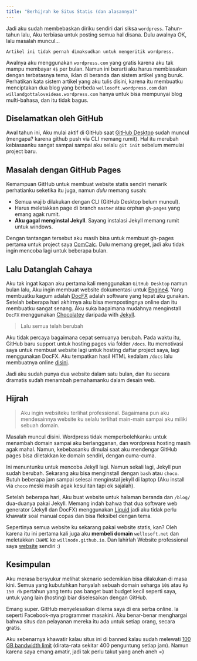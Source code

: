 ```yaml
---
title: "Berhijrah ke Situs Statis (dan alasannya)"
---
```


Jadi aku sudah membebaskan diriku sendiri dari siksa `wordpress`. Tahun-tahun lalu, Aku terbiasa untuk posting semua hal disana. Dulu awalnya OK, lalu masalah muncul...

```
Artikel ini tidak pernah dimaksudkan untuk mengeritik wordpress.
```

Awalnya aku menggunakan `wordpress.com` yang gratis karena aku tak mampu membayar `4$` per bulan. Namun ini berarti aku harus membiasakan dengan terbatasnya tema, iklan di beranda dan sistem artikel yang buruk. Perhatikan kata sistem artikel yang aku tulis disini, karena itu membuatku menciptakan dua blog yang berbeda `wellosoft.wordpress.com` dan `willandgottaloveideas.wordpress.com` hanya untuk bisa mempunyai blog multi-bahasa, dan itu tidak bagus.

## Diselamatkan oleh GitHub

Awal tahun ini, Aku mulai aktif di GitHub saat [GitHub Desktop][gitdesktop] sudah muncul (mengapa? karena github push via CLI memang rumit). Hal itu merubah kebiasaanku sangat sampai sampai aku selalu `git init` sebelum memulai project baru.

## Masalah dengan GitHub Pages

Kemampuan GitHub untuk membuat website statis sendiri menarik perhatianku seketika itu juga, namun *dulu* memang susah:

+ Semua wajib dilakukan dengan CLI (GitHub Desktop belum muncul).
+ Harus meletakkan page di branch `master` atau orphan `gh-pages` yang emang agak rumit.
+ **Aku gagal menginstal Jekyll**. Sayang instalasi Jekyll memang rumit untuk windows.

Dengan tantangan tersebut aku masih bisa untuk membuat gh-pages pertama untuk project saya [ComCalc][comcalc]. Dulu memang greget, jadi aku tidak ingin mencoba lagi untuk beberapa bulan.

## Lalu Datanglah Cahaya

Aku tak ingat kapan aku pertama kali menggunakan `GitHub Desktop` namun bulan lalu, Aku ingin membuat website dokumentasi untuk [Engine4][engine4]. Yang membuatku kagum adalah [DocFX][docfx] adalah software yang tepat aku gunakan. Setelah beberapa hari akhirnya aku bisa mempostingnya online dan itu membuatku sangat senang. Aku suka bagaimana mudahnya menginstall `DocFX` menggunakan [Chocolatey][choco] daripada with [Jekyll][jekyll].

> Lalu semua telah berubah

Aku tidak percaya bagaimana cepat semuanya berubah. Pada waktu itu, GitHub baru support untuk hosting pages via folder `/docs`. Itu memotivasi saya untuk membuat website lagi untuk hosting daftar project saya, lagi menggunakan DocFX. Aku tempatkan hasil HTML kedalam `/docs` lalu membuatnya online [disini][expertise].

Jadi aku sudah punya dua website dalam satu bulan, dan itu secara dramatis sudah menambah pemahamanku dalam desain web.

## Hijrah

> Aku ingin websiteku terlihat professional. Bagaimana pun aku mendesainnya website ku selalu terlihat main-main sampai aku miliki sebuah domain.

Masalah muncul disini. Wordpress tidak memperbolehkanku untuk menambah domain sampai aku berlangganan, dan wordpress hosting masih agak mahal. Namun, kebebasanku dimulai saat aku mendengar GitHub pages bisa diletakkan ke domain sendiri, dengan cuma-cuma.

Ini menuntunku untuk mencoba Jekyll lagi. Namun sekali lagi, Jekyll pun sudah berubah. Sekarang aku bisa menginstall dengan `bash` atau `choco`. Butuh beberapa jam sampai selesai menginstal jekyll di laptop (Aku install via `choco` meski masih agak kesulitan tapi ok sajalah).

Setelah beberapa hari, Aku buat website untuk halaman beranda dan `/blog/` dua-duanya pakai Jekyll. Memang indah bahwa that dua software web generator (Jekyll dan DocFX) menggunakan [Liquid][liquid] jadi aku tidak perlu khawatir soal manual copas dan bisa fleksibel dengan tema.

Sepertinya semua website ku sekarang pakai website statis, kan? Oleh karena itu ini pertama kali juga aku **membeli domain** `wellosoft.net` dan meletakkan `CNAME` ke `willnode.github.io`. Dan lahirlah Website professional saya [website][mysite] sendiri :)

## Kesimpulan

Aku merasa bersyukur melihat skenario sedemikian bisa dilakukan di masa kini. Semua yang kubutuhkan hanyalah sebuah domain seharga `10$` atau `Rp 150 rb` pertahun yang tentu pas banget buat budget kecil seperti saya, untuk yang lain (hosting) biar diselesaikan dengan GitHub.

Emang super. GitHub menyelesaikan dilema saya di era serba online. Ia seperti Facebook-nya programmer masakini. Aku benar-benar menghargai bahwa situs dan pelayanan mereka itu ada untuk setiap orang, secara gratis.

Aku sebenarnya khawatir kalau situs ini di banned kalau sudah melewati [100 GB bandwidth limit][usagelimit] (dirata-rata sekitar 400 penguntung setiap jam). Namun karena saya emang amatir, jadi tak perlu takut yang aneh aneh =)

[gitdesktop]: https://desktop.github.com
[jekyll]: https://jekyllrb.com
[choco]: https://chocolatey.org
[docfx]: https://dotnet.github.io/docfx/
[comcalc]: https://willnode.github.io/ComCalc/index.html
[expertise]: https://willnode.github.io/expertise/
[engine4]: http://wellosoft.net/engine4-doc/
[mysite]: http://wellosoft.net
[usagelimit]: https://help.github.com/articles/what-is-github-pages/#usage-limits
[liquid]: https://shopify.github.io/liquid/

